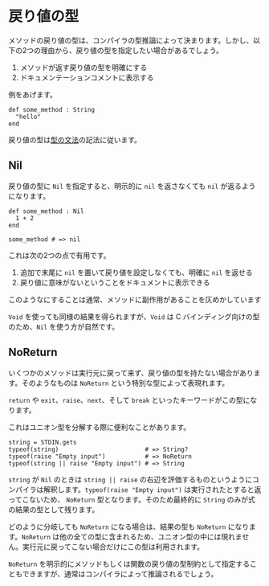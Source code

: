 # 戻り値の型

メソッドの戻り値の型は、コンパイラの型推論によって決まります。しかし、以下の2つの理由から、戻り値の型を指定したい場合があるでしょう。

1. メソッドが返す戻り値の型を明確にする
2. ドキュメンテーションコメントに表示する

例をあげます。

```crystal
def some_method : String
  "hello"
end
```

戻り値の型は[型の文法](type_grammar.html)の記法に従います。

## Nil

戻り値の型に `Nil` を指定すると、明示的に `nil` を返さなくても `nil` が返るようになります。

```crystal
def some_method : Nil
  1 + 2
end

some_method # => nil
```

これは次の2つの点で有用です。

1. 追加で末尾に `nil` を置いて戻り値を設定しなくても、明確に `nil` を返せる
2. 戻り値に意味がないということをドキュメントに表示できる

このようなにすることは通常、メソッドに副作用があることを仄めかしています

`Void` を使っても同様の結果を得られますが、`Void` は C バインディング向けの型のため、`Nil` を使う方が自然です。

## NoReturn

いくつかのメソッドは実行元に戻って来ず、戻り値の型を持たない場合があります。そのようなものは `NoReturn` という特別な型によって表現れます。

`return` や `exit`、`raise`、`next`、そして `break` といったキーワードがこの型になります。

これはユニオン型を分解する際に便利なことがあります。

```
string = STDIN.gets
typeof(string)                        # => String?
typeof(raise "Empty input")           # => NoReturn
typeof(string || raise "Empty input") # => String
```

`string` が `Nil` のときは `string || raise` の右辺を評価するものというようにコンパイラは解釈します。`typeof(raise "Empty input")` は実行されたとすると返ってこないため、 `NoReturn` 型となります。そのため最終的に `String` のみが式の結果の型として残ります。

どのように分岐しても `NoReturn` になる場合は、結果の型も `NoReturn` になります。`NoReturn` は他の全ての型に含まれるため、ユニオン型の中には現れません。実行元に戻ってこない場合だけにこの型は利用されます。

`NoReturn` を明示的にメソッドもしくは関数の戻り値の型制約として指定することもできますが、通常はコンパイラによって推論されるでしょう。
